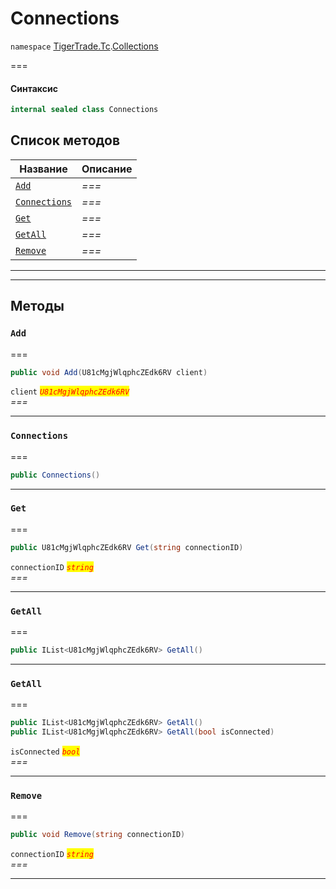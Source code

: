 # Connections

`namespace` [TigerTrade.Tc](../).[Collections](./)

\===

#### Синтаксис

```csharp
internal sealed class Connections
```

## Список методов

| Название                                              | Описание |
| ----------------------------------------------------- | -------- |
| [`Add`](connections.cs.md#method-add)                 | _===_    |
| [`Connections`](connections.cs.md#method-connections) | _===_    |
| [`Get`](connections.cs.md#method-get)                 | _===_    |
| [`GetAll`](connections.cs.md#method-getall)           | _===_    |
| [`Remove`](connections.cs.md#method-remove)           | _===_    |

***

***

## Методы

### `Add` <a href="#method-add" id="method-add"></a>

\===

```csharp
public void Add(U81cMgjWlqphcZEdk6RV client)
```

`client` _<mark style="color:red;">`U81cMgjWlqphcZEdk6RV`</mark>_\
_===_

***

### `Connections` <a href="#method-connections" id="method-connections"></a>

\===

```csharp
public Connections()
```

***

### `Get` <a href="#method-get" id="method-get"></a>

\===

```csharp
public U81cMgjWlqphcZEdk6RV Get(string connectionID)
```

`connectionID` _<mark style="color:red;">`string`</mark>_\
_===_

***

### `GetAll` <a href="#method-getall" id="method-getall"></a>

\===

```csharp
public IList<U81cMgjWlqphcZEdk6RV> GetAll()
```

***

### `GetAll` <a href="#method-getall" id="method-getall"></a>

\===

```csharp
public IList<U81cMgjWlqphcZEdk6RV> GetAll()
public IList<U81cMgjWlqphcZEdk6RV> GetAll(bool isConnected)
```

`isConnected` _<mark style="color:red;">`bool`</mark>_\
_===_

***

### `Remove` <a href="#method-remove" id="method-remove"></a>

\===

```csharp
public void Remove(string connectionID)
```

`connectionID` _<mark style="color:red;">`string`</mark>_\
_===_

***
